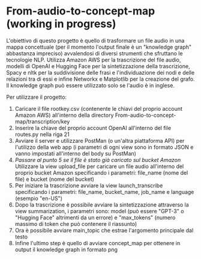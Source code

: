 # From-audio-to-concept-map (working in progress)

L'obiettivo di questo progetto è quello di trasformare un file audio in una mappa concettuale (per il momento l'output finale è un "knowledge graph" abbastanza impreciso)
avvalendosi di diversi strumenti che sfruttano le tecnologie NLP. Utilizza Amazon AWS per la trascrizione del file audio, modelli di OpenAI e Hugging Face per la 
sintetizzazione della trascrizione, Spacy e nltk per la suddivisione delle frasi e l'individuazione dei nodi e delle relazioni tra di essi e infine Networkx e Matplotlib
per la creazione del grafo. Il knowledge graph può essere utilizzato solo se l'audio è in inglese.

Per utilizzare il progetto:
1. Caricare il file rootkey.csv (contenente le chiavi del proprio account Amazon AWS) all'interno della directory From-audio-to-concept-map/transcription/key
2. Inserire la chiave del proprio account OpenAI all'interno del file routes.py nella riga 21
3. Avviare il server e utilizzare PostMan (o un'altra piattaforma API) per l'utilizzo della web app (i parametri di ogni view sono in formato JSON e vanno impostati 
   all'interno del body su PostMan)
4. *Passare al punto 5 se il file è stato già caricato sul bucket Amazon* Utilizzare la view upload_file per caricare un file audio all'interno del proprio bucket Amazon 
   specificando i parametri: file_name (nome del file) e bucket (nome del bucket)
5. Per iniziare la trascrizione avviare la view launch_transcribe specificando i parametri: file_name, bucket_name, job_name e language (esempio "en-US")
6. Dopo la trascrizione è possibile avviare la sintetizzazione attraverso la view summarization, i parametri sono: model (può essere "GPT-3" o "Hugging Face" altrimenti
   da un errore) e "max_tokens" (numero massimo di token che può contenere il riassunto)
7. Ora è possibile avviare main_topic che estrae l'argomento principale dal testo
8. Infine l'ultimo step è quello di avviare concept_map per ottenere in output il knowledge graph in formato png
